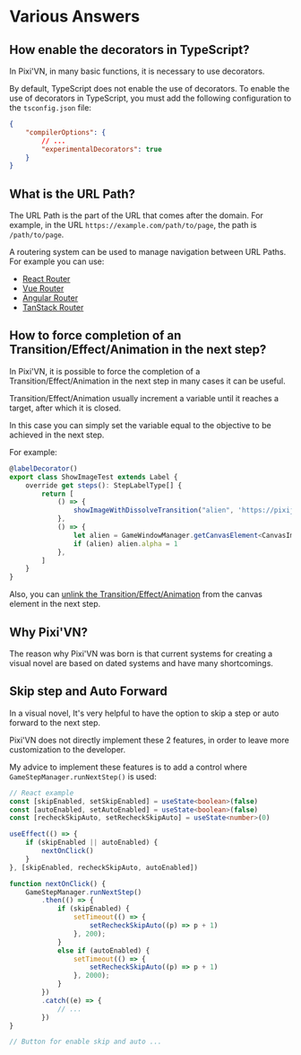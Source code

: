 # Various Answers

## How enable the decorators in TypeScript?

In Pixi'VN, in many basic functions, it is necessary to use decorators.

By default, TypeScript does not enable the use of decorators. To enable the use of decorators in TypeScript, you must add the following configuration to the `tsconfig.json` file:

```json
{
    "compilerOptions": {
        // ...
        "experimentalDecorators": true
    }
}
```

## What is the URL Path?

The URL Path is the part of the URL that comes after the domain. For example, in the URL `https://example.com/path/to/page`, the path is `/path/to/page`.

A routering system can be used to manage navigation between URL Paths. For example you can use:

* [React Router](https://reactrouter.com/)
* [Vue Router](https://router.vuejs.org/)
* [Angular Router](https://angular.io/guide/router)
* [TanStack Router](https://tanstack.com/router/latest)

## How to force completion of an Transition/Effect/Animation in the next step?

In Pixi'VN, it is possible to force the completion of a Transition/Effect/Animation in the next step in many cases it can be useful.

Transition/Effect/Animation usually increment a variable until it reaches a target, after which it is closed.

In this case you can simply set the variable equal to the objective to be achieved in the next step.

For example:

```typescript
@labelDecorator()
export class ShowImageTest extends Label {
    override get steps(): StepLabelType[] {
        return [
            () => {
                showImageWithDissolveTransition("alien", 'https://pixijs.com/assets/eggHead.png', 0.01)
            },
            () => {
                let alien = GameWindowManager.getCanvasElement<CanvasImage>("alien")
                if (alien) alien.alpha = 1
            },
        ]
    }
}
```

Also, you can [unlink the Transition/Effect/Animation](Tickers) from the canvas element in the next step.

## Why Pixi'VN?

The reason why Pixi'VN was born is that current systems for creating a visual novel are based on dated systems and have many shortcomings.

## Skip step and Auto Forward

In a visual novel, It's very helpful to have the option to skip a step or auto forward to the next step.

Pixi'VN does not directly implement these 2 features, in order to leave more customization to the developer.

My advice to implement these features is to add a control where `GameStepManager.runNextStep()` is used:

```typescript
// React example
const [skipEnabled, setSkipEnabled] = useState<boolean>(false)
const [autoEnabled, setAutoEnabled] = useState<boolean>(false)
const [recheckSkipAuto, setRecheckSkipAuto] = useState<number>(0)

useEffect(() => {
    if (skipEnabled || autoEnabled) {
        nextOnClick()
    }
}, [skipEnabled, recheckSkipAuto, autoEnabled])

function nextOnClick() {
    GameStepManager.runNextStep()
        .then(() => {
            if (skipEnabled) {
                setTimeout(() => {
                    setRecheckSkipAuto((p) => p + 1)
                }, 200);
            }
            else if (autoEnabled) {
                setTimeout(() => {
                    setRecheckSkipAuto((p) => p + 1)
                }, 2000);
            }
        })
        .catch((e) => {
            // ...
        })
}

// Button for enable skip and auto ...
```